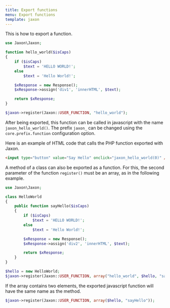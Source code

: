 ```yaml
---
title: Export functions
menu: Export functions
template: jaxon
---
```


This is how to export a function.

```php
use Jaxon\Jaxon;

function hello_world($isCaps)
{
    if ($isCaps)
        $text = 'HELLO WORLD!';
    else
        $text = 'Hello World!';

    $xResponse = new Response();
    $xResponse->assign('div1', 'innerHTML', $text);

    return $xResponse;
}

$jaxon->register(Jaxon::USER_FUNCTION, "hello_world");
```

After being exported, this function can be called in javascript with the name `jaxon_hello_world()`. The prefix `jaxon_` can be changed using the `core.prefix.function` configuration option.

Here is an example of HTML code that calls the PHP function exported with Jaxon.

```html
<input type="button" value="Say Hello" onclick="jaxon_hello_world(0)" />
```

A method of a class can also be exported as a function. For this, the second parameter of the function `register()` must be an array, as in the following example.

```php
use Jaxon\Jaxon;

class HelloWorld
{
    public function sayHello($isCaps)
    {
        if ($isCaps)
            $text = 'HELLO WORLD!';
        else
            $text = 'Hello World!';

        $xResponse = new Response();
        $xResponse->assign('div2', 'innerHTML', $text);

        return $xResponse;
    }
}

$hello = new HelloWorld;
$jaxon->register(Jaxon::USER_FUNCTION, array("hello_world", $hello, "sayHello"));
```

If the array contains two elements, the exported javascript function will have the same name as the method.

```php
$jaxon->register(Jaxon::USER_FUNCTION, array($hello, "sayHello"));
```

